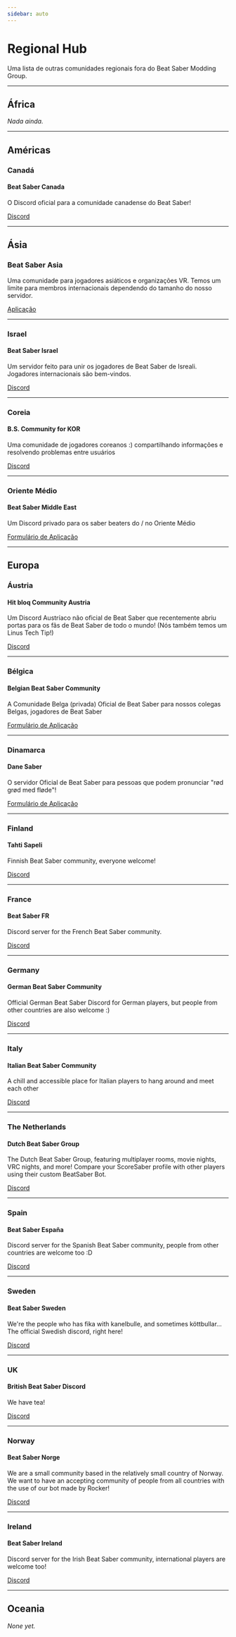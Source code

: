 ```yaml
---
sidebar: auto
---
```


# Regional Hub
Uma lista de outras comunidades regionais fora do Beat Saber Modding Group.

---

## África
*Nada ainda.*

---

## Américas

### Canadá

#### Beat Saber Canada
O Discord oficial para a comunidade canadense do Beat Saber!

[Discord](https://discord.gg/vvq7wX3)

---

## Ásia

### Beat Saber Asia
Uma comunidade para jogadores asiáticos e organizações VR. Temos um limite para membros internacionais dependendo do tamanho do nosso servidor.

[Aplicação](https://forms.gle/Ga3jWoCkugPBD6BZ6)

---

### Israel

#### Beat Saber Israel
Um servidor feito para unir os jogadores de Beat Saber de Isreali. Jogadores internacionais são bem-vindos.

[Discord](https://discord.gg/HHH7sK8)

---

### Coreia

#### B.S. Community for KOR
Uma comunidade de jogadores coreanos :) compartilhando informações e resolvendo problemas entre usuários

[Discord](https://discord.gg/SEFBZrG)

---

### Oriente Médio

#### Beat Saber Middle East
Um Discord privado para os saber beaters do / no Oriente Médio

[Formulário de Aplicação](http://bit.ly/BSME_Application)

---

## Europa

### Áustria

#### Hit bloq Community Austria
Um Discord Austríaco não oficial de Beat Saber que recentemente abriu portas para os fãs de Beat Saber de todo o mundo! (Nós também temos um Linus Tech Tip!)

[Discord](https://discord.gg/TvRkNY2)

---

### Bélgica

#### Belgian Beat Saber Community
A Comunidade Belga (privada) Oficial de Beat Saber para nossos colegas Belgas, jogadores de Beat Saber

[Formulário de Aplicação](https://forms.gle/26VXi4HmnZnDoPZN7)

---

### Dinamarca

#### Dane Saber
O servidor Oficial de Beat Saber para pessoas que podem pronunciar "rød grød med fløde"!

[Formulário de Aplicação](https://forms.gle/AhgBFSK7RnRDDMHa9)

---

### Finland

#### Tahti Sapeli
Finnish Beat Saber community, everyone welcome!

[Discord](https://discord.gg/qCtX7yBv7J)

---

### France

#### Beat Saber FR
Discord server for the French Beat Saber community.

[Discord](https://discord.gg/8cAAa7J)

---

### Germany

#### German Beat Saber Community
Official German Beat Saber Discord for German players, but people from other countries are also welcome :)

[Discord](https://discord.gg/y4G6ruN)

---

### Italy

#### Italian Beat Saber Community
A chill and accessible place for Italian players to hang around and meet each other

[Discord](https://discord.gg/asdJZ7cTxe)

---

### The Netherlands

#### Dutch Beat Saber Group
The Dutch Beat Saber Group, featuring multiplayer rooms, movie nights, VRC nights, and more! Compare your ScoreSaber profile with other players using their custom BeatSaber Bot.

[Discord](https://discord.gg/sDa7xrE)

---

### Spain

#### Beat Saber España
Discord server for the Spanish Beat Saber community, people from other countries are welcome too :D

[Discord](https://discord.com/invite/x6mChxk)

---

### Sweden

#### Beat Saber Sweden
We're the people who has fika with kanelbulle, and sometimes köttbullar...  
The official Swedish discord, right here!

[Discord](https://discord.gg/9HavEGBzZz)

---

### UK

#### British Beat Saber Discord
We have tea!

[Discord](https://discord.gg/FC2pzeN)

---

### Norway

#### Beat Saber Norge
We are a small community based in the relatively small country of Norway. We want to have an accepting community of people from all countries with the use of our bot made by Rocker!

[Discord](https://discord.gg/nZuY3yM)

---

### Ireland

#### Beat Saber Ireland
Discord server for the Irish Beat Saber community, international players are welcome too!

[Discord](https://discord.gg/uKQzjRQ)

---

## Oceania
*None yet.*
